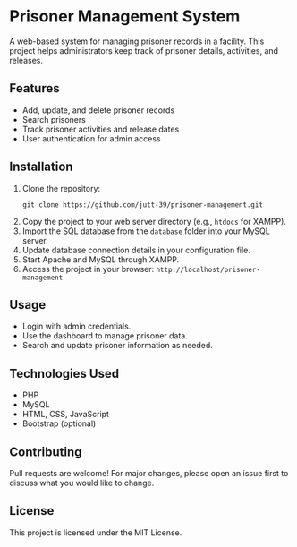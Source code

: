 # Prisoner Management System

A web-based system for managing prisoner records in a facility. This project helps administrators keep track of prisoner details, activities, and releases.

## Features
- Add, update, and delete prisoner records
- Search prisoners
- Track prisoner activities and release dates
- User authentication for admin access

## Installation

1. Clone the repository:
   ```
   git clone https://github.com/jutt-39/prisoner-management.git
   ```
2. Copy the project to your web server directory (e.g., `htdocs` for XAMPP).
3. Import the SQL database from the `database` folder into your MySQL server.
4. Update database connection details in your configuration file.
5. Start Apache and MySQL through XAMPP.
6. Access the project in your browser: `http://localhost/prisoner-management`

## Usage

- Login with admin credentials.
- Use the dashboard to manage prisoner data.
- Search and update prisoner information as needed.

## Technologies Used

- PHP
- MySQL
- HTML, CSS, JavaScript
- Bootstrap (optional)

## Contributing

Pull requests are welcome! For major changes, please open an issue first to discuss what you would like to change.

## License

This project is licensed under the MIT License.
